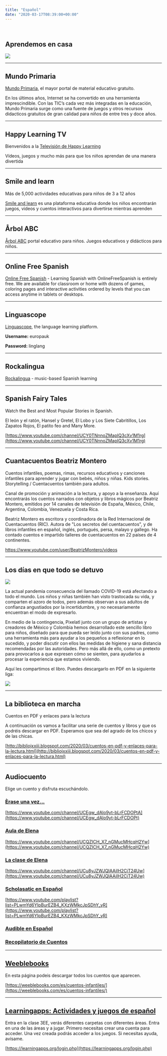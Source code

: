 ```yaml
---
title: "Español"
date: "2020-03-17T08:39:00+00:00"
---
```


&nbsp;

## Aprendemos en casa

[![](/images/aprendemos.jpg)](http://www.educacionyfp.gob.es/prensa/actualidad/2020/03/20200321-mefprtve.html)

<hr>

## Mundo Primaria

[Mundo Primaria](https://www.mundoprimaria.com), el mayor portal de material educativo gratuito.

En los últimos años, Internet se ha convertido en una herramienta imprescindible. Con las TIC’s cada vez más integradas en la educación, Mundo Primaria surge como una fuente de juegos y otros recursos didacticos gratuitos de gran calidad para niños de entre tres y doce años.

<hr>

## Happy Learning TV

Bienvenidos a la [Televisión de Happy Learning](https://happylearning.tv)

Vídeos, juegos y mucho más para que los niños aprendan de una manera divertida

<hr>

## Smile and learn

Más de 5,000 actividades educativas para niños de 3 a 12 años

[Smile and learn](https://smileandlearn.com) es una plataforma educativa donde los niños encontrarán juegos, videos y cuentos interactivos para divertirse mientras aprenden

<hr>

## Årbol ABC

[Årbol ABC](https://arbolabc.com) portal educativo para niños. Juegos educativos y didácticos para niños.

<hr>

## Online Free Spanish

[Online Free Spanish](https://www.onlinefreespanish.com) - Learning Spanish with OnlineFreeSpanish is entirely free. We are available for classroom or home with dozens of games, coloring pages and interactive activities ordered by levels that you can access anytime in tablets or desktops.

<hr>

## Linguascope

[Linguascope](https://linguascope.com), the language learning platform.

**Username:** europauk

**Password:** linglang

<hr>

## Rockalingua

[Rockalingua](https://rockalingua.com) - music-based Spanish learning

<hr>

## Spanish Fairy Tales

Watch the Best and Most Popular Stories in Spanish.

El león y el ratón, Hansel y Gretel, El Lobo y Los Siete Cabritillos, Los Zapatos Rojos, El patito feo  and Many More.

[https://www.youtube.com/channel/UCY0TNnnoZMapIQ3cXv1M1rg](https://www.youtube.com/channel/UCY0TNnnoZMapIQ3cXv1M1rg)

<hr>

## Cuantacuentos Beatriz Montero

Cuentos infantiles, poemas, rimas, recursos educativos y canciones infantiles para aprender y jugar con bebés, niños y niñas. Kids stories. Storytelling / Cuentacuentos también para adultos.

Canal de promoción y animación a la lectura, y apoyo a la enseñanza. Aquí encontrarás los cuentos narrados con objetos y libros mágicos por Beatriz Montero, emitidos por 14 canales de televisión de España, México, Chile, Argentina, Colombia, Venezuela y Costa Rica.

Beatriz Montero es escritora y coordinadora de la Red Internacional de Cuentacuentos (RIC). Autora de "Los secretos del cuentacuentos", y de libros infantiles en español, inglés, portugués, persa, malayo y gallego. Ha contado cuentos e impartido talleres de cuentacuentos en 22 países de 4 continentes.

https://www.youtube.com/user/BeatrizMontero/videos

<hr>

## Los días en que todo se detuvo

[![](/images/losDiasEnQueTodoSeDetuvo.jpg)](https://pixelatl.com/es-MX/contenidos/FB06E116-D4B8-47DC-A15E-286BDAA71448/Los_dias_en_que_todo_se_detuvo.html)

La actual pandemia consecuencia del llamado COVID-19 está afectando a todo el mundo. Los niños y niñas también han visto trastocada su vida, y comparten el azoro de todos, pero además observan a sus adultos de confianza angustiados por la incertidumbre, y no necesariamente encuentran el modo de expresarlo.

En medio de la contingencia, Pixelatl junto con un grupo de artistas y creadores de México y Colombia hemos desarrollado este sencillo libro para niños, diseñado para que pueda ser leído junto con sus padres, como una herramienta más para ayudar a los pequeños a reflexionar en lo sucedido, y poder discutir con ellos las medidas de higiene y sana distancia recomendadas por las autoridades. Pero más allá de ello, como un pretexto para provocarlos a que expresen cómo se sienten, para ayudarlos a procesar la experiencia que estamos viviendo.

Aquí les compartimos el libro. Puedes descargarlo en PDF en la siguiente liga:

[![](/images/losDiasEnQueTodoSeDetuvo_book.png)](https://1cae4daa431a99d58259-9bdc952f8135a71056243221595a2db3.ssl.cf1.rackcdn.com/2817F16424614BDBB241D5D60FE6758A.pdf)

<hr>

## La biblioteca en marcha

Cuentos en PDF y enlaces para la lectura

A continuación os vamos a facilitar una serie de cuentos y libros y que os podréis descargar en PDF. Esperamos que sea del agrado de los chicos y de las chicas.

[http://bibliojxxiii.blogspot.com/2020/03/cuentos-en-pdf-y-enlaces-para-la-lectura.html](http://bibliojxxiii.blogspot.com/2020/03/cuentos-en-pdf-y-enlaces-para-la-lectura.html)

<hr>

## Audiocuento

Elige un cuento y disfruta escuchándolo.

### [Èrase una vez...](https://www.youtube.com/channel/UCEgw_dAlo9yt-bLrFCDOPtA  )

[https://www.youtube.com/channel/UCEgw_dAlo9yt-bLrFCDOPtA](https://www.youtube.com/channel/UCEgw_dAlo9yt-bLrFCDOPt)

### [Aula de Elena](https://www.youtube.com/channel/UCQZICH_X7_nGMucMHcqH2Yw)

[https://www.youtube.com/channel/UCQZICH_X7_nGMucMHcqH2Yw](https://www.youtube.com/channel/UCQZICH_X7_nGMucMHcqH2Yw)

### [La clase de Elena](https://www.youtube.com/channel/UCu8yJZWJQIAAiIH2CiT24Uw)

[https://www.youtube.com/channel/UCu8yJZWJQIAAiIH2CiT24Uw](https://www.youtube.com/channel/UCu8yJZWJQIAAiIH2CiT24Uw)


### [Scholasatic en Español](https://www.youtube.com/playlist?list=PLwmYd6YIpBurEZB4_KXzWMkcJpSDhY_yR)

[https://www.youtube.com/playlist?list=PLwmYd6YIpBurEZB4_KXzWMkcJpSDhY_yR](https://www.youtube.com/playlist?list=PLwmYd6YIpBurEZB4_KXzWMkcJpSDhY_yR)

### [Audible en Español](https://stories.audible.com/discovery/enterprise-discovery-21122525011?ref=adbl_ent_anon_ds_ds_dccs_sbtp-0-8)

### [Recopilatorio de Cuentos](/recopilatorio_de_cuentos/)

<hr>

## [Weeblebooks](https://weeblebooks.com/es/cuentos-infantiles/)

En esta página podeis descargar todos los cuentos que aparecen.

[https://weeblebooks.com/es/cuentos-infantiles/](https://weeblebooks.com/es/cuentos-infantiles/)

<hr>

## [Learningapps: Actividades y juegos de español](https://learningapps.org/login.php)

Entra en la clase 3EE, verás diferentes carpetas con diferentes áreas. Entra en una de las áreas y a jugar.
Primero necesitas crear una cuenta para acceder. Una vez creada podrás acceder a los juegos. Si necesitas ayuda, avísame.

[https://learningapps.org/login.php](https://learningapps.org/login.php)


<br/>
<br/>


 